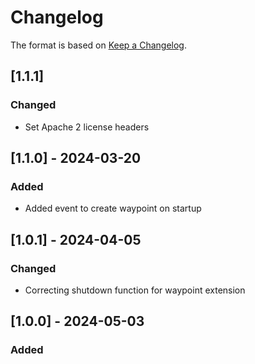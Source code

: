 # Changelog
The format is based on [Keep a Changelog](https://keepachangelog.com/en/1.0.0/).


## [1.1.1]
### Changed
- Set Apache 2 license headers

## [1.1.0] - 2024-03-20
### Added
- Added event to create waypoint on startup

## [1.0.1] - 2024-04-05
### Changed
- Correcting shutdown function for waypoint extension

## [1.0.0] - 2024-05-03
### Added
